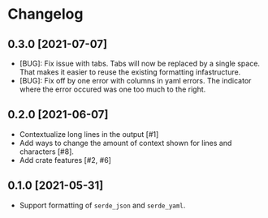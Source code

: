 # Changelog

## 0.3.0 [2021-07-07]

* [BUG]: Fix issue with tabs. Tabs will now be replaced by a single space. That
makes it easier to reuse the existing formatting infastructure.
* [BUG]: Fix off by one error with columns in yaml errors. The indicator where
the error occured was one too much to the right.

## 0.2.0 [2021-06-07]

* Contextualize long lines in the output [#1]
* Add ways to change the amount of context shown for lines and characters [#8].
* Add crate features [#2, #6]

## 0.1.0 [2021-05-31]

* Support formatting of `serde_json` and `serde_yaml`.
